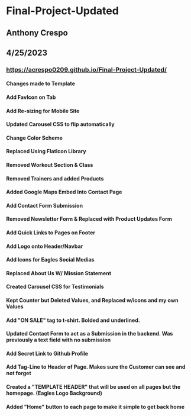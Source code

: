 # Final-Project-Updated
## Anthony Crespo
## 4/25/2023
### https://acrespo0209.github.io/Final-Project-Updated/
#### Changes made to Template
#### Add FavIcon on Tab
#### Add Re-sizing for Mobile Site
#### Updated Carousel CSS to flip automatically
#### Change Color Scheme
#### Replaced Using FlatIcon Library 
#### Removed Workout Section & Class
#### Removed Trainers and added Products
#### Added Google Maps Embed Into Contact Page
#### Add Contact Form Submission 
#### Removed Newsletter Form & Replaced with Product Updates Form
#### Add Quick Links to Pages on Footer
#### Add Logo onto Header/Navbar
#### Add Icons for Eagles Social Medias
#### Replaced About Us W/ Mission Statement
#### Created Carousel CSS for Testimonials
#### Kept Counter but Deleted Values, and Replaced w/icons and my own Values
#### Add "ON SALE" tag to t-shirt. Bolded and underlined. 
#### Updated Contact Form to act as a Submission in the backend. Was previously a text field with no submission
#### Add Secret Link to Github Profile
#### Add Tag-Line to Header of Page. Makes sure the Customer can see and not forget
#### Created a "TEMPLATE HEADER" that will be used on all pages but the homepage. (Eagles Logo Background)
#### Added "Home" button to each page to make it simple to get back home
#### 
#### 
#### 
